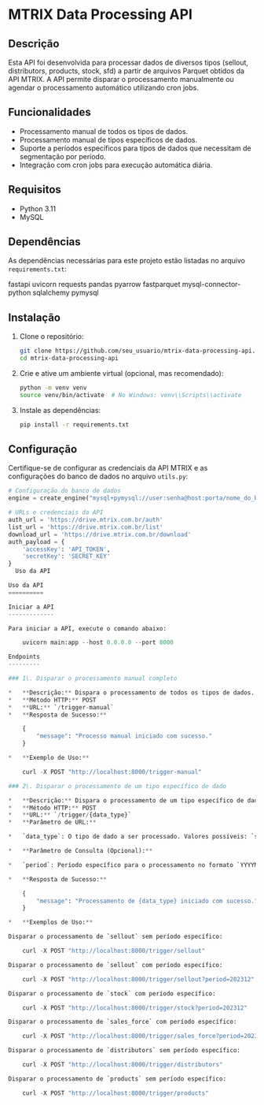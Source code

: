 # MTRIX Data Processing API

## Descrição

Esta API foi desenvolvida para processar dados de diversos tipos (sellout, distributors, products, stock, sfd) a partir de arquivos Parquet obtidos da API MTRIX. A API permite disparar o processamento manualmente ou agendar o processamento automático utilizando cron jobs. 

## Funcionalidades

- Processamento manual de todos os tipos de dados.
- Processamento manual de tipos específicos de dados.
- Suporte a períodos específicos para tipos de dados que necessitam de segmentação por período.
- Integração com cron jobs para execução automática diária.

## Requisitos

- Python 3.11
- MySQL

## Dependências

As dependências necessárias para este projeto estão listadas no arquivo `requirements.txt`:

fastapi uvicorn requests pandas pyarrow fastparquet mysql-connector-python sqlalchemy pymysql


## Instalação

1. Clone o repositório:

    ```bash
    git clone https://github.com/seu_usuario/mtrix-data-processing-api.git
    cd mtrix-data-processing-api
    ```

2. Crie e ative um ambiente virtual (opcional, mas recomendado):

    ```bash
    python -m venv venv
    source venv/bin/activate  # No Windows: venv\\Scripts\\activate
    ```

3. Instale as dependências:

    ```bash
    pip install -r requirements.txt
    ```

## Configuração

Certifique-se de configurar as credenciais da API MTRIX e as configurações do banco de dados no arquivo `utils.py`:

```python
# Configuração do banco de dados
engine = create_engine("mysql+pymysql://user:senha@host:porta/nome_do_banco")

# URLs e credenciais da API
auth_url = 'https://drive.mtrix.com.br/auth'
list_url = 'https://drive.mtrix.com.br/list'
download_url = 'https://drive.mtrix.com.br/download'
auth_payload = {
    'accessKey': 'API_TOKEN',
    'secretKey': 'SECRET_KEY'
}
  Uso da API

Uso da API
==========

Iniciar a API
-------------

Para iniciar a API, execute o comando abaixo:

    uvicorn main:app --host 0.0.0.0 --port 8000

Endpoints
---------

### 1\. Disparar o processamento manual completo

*   **Descrição:** Dispara o processamento de todos os tipos de dados.
*   **Método HTTP:** POST
*   **URL:** `/trigger-manual`
*   **Resposta de Sucesso:**

    {
        "message": "Processo manual iniciado com sucesso."
    }

*   **Exemplo de Uso:**

    curl -X POST "http://localhost:8000/trigger-manual"

### 2\. Disparar o processamento de um tipo específico de dado

*   **Descrição:** Dispara o processamento de um tipo específico de dado.
*   **Método HTTP:** POST
*   **URL:** `/trigger/{data_type}`
*   **Parâmetro de URL:**

*   `data_type`: O tipo de dado a ser processado. Valores possíveis: `sellout`, `distributors`, `products`, `stock`, `sales_force`.

*   **Parâmetro de Consulta (Opcional):**

*   `period`: Período específico para o processamento no formato `YYYYMM` (aplicável a `sellout`, `stock` e `sales_force`).

*   **Resposta de Sucesso:**

    {
        "message": "Processamento de {data_type} iniciado com sucesso."
    }

*   **Exemplos de Uso:**

Disparar o processamento de `sellout` sem período específico:

    curl -X POST "http://localhost:8000/trigger/sellout"

Disparar o processamento de `sellout` com período específico:

    curl -X POST "http://localhost:8000/trigger/sellout?period=202312"

Disparar o processamento de `stock` com período específico:

    curl -X POST "http://localhost:8000/trigger/stock?period=202312"

Disparar o processamento de `sales_force` com período específico:

    curl -X POST "http://localhost:8000/trigger/sales_force?period=202312"

Disparar o processamento de `distributors` sem período específico:

    curl -X POST "http://localhost:8000/trigger/distributors"

Disparar o processamento de `products` sem período específico:

    curl -X POST "http://localhost:8000/trigger/products"

